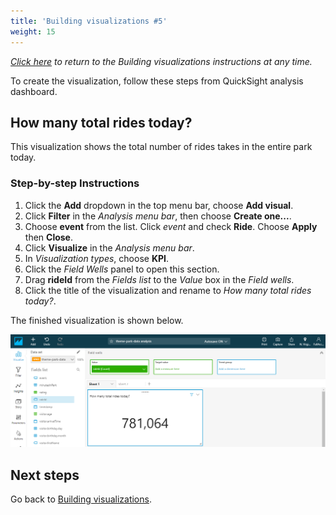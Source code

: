 ```yaml
---
title: 'Building visualizations #5'
weight: 15
---
```


*[Click here](../3-quicksight#building-visualizations) to return to the *Building visualizations* instructions at any time.*

To create the visualization, follow these steps from QuickSight analysis dashboard.

## How many total rides today?

This visualization shows the total number of rides takes in the entire park today.

### Step-by-step Instructions ###

1. Click the **Add** dropdown in the top menu bar, choose **Add visual**.
2. Click **Filter** in the *Analysis menu bar*, then choose **Create one...**.
3. Choose **event** from the list. Click *event* and check **Ride**. Choose **Apply** then **Close**.
4. Click **Visualize** in the *Analysis menu bar*.
5. In *Visualization types*, choose **KPI**.
6. Click the *Field Wells* panel to open this section.
7. Drag **rideId** from the *Fields list* to the *Value* box in the *Field wells*.
8. Click the title of the visualization and rename to *How many total rides today?*.

The finished visualization is shown below.

![Completed visualization](/static/images/module5-3-visualization-5.png)

## Next steps

Go back to [Building visualizations](../3-quicksight#building-visualizations).